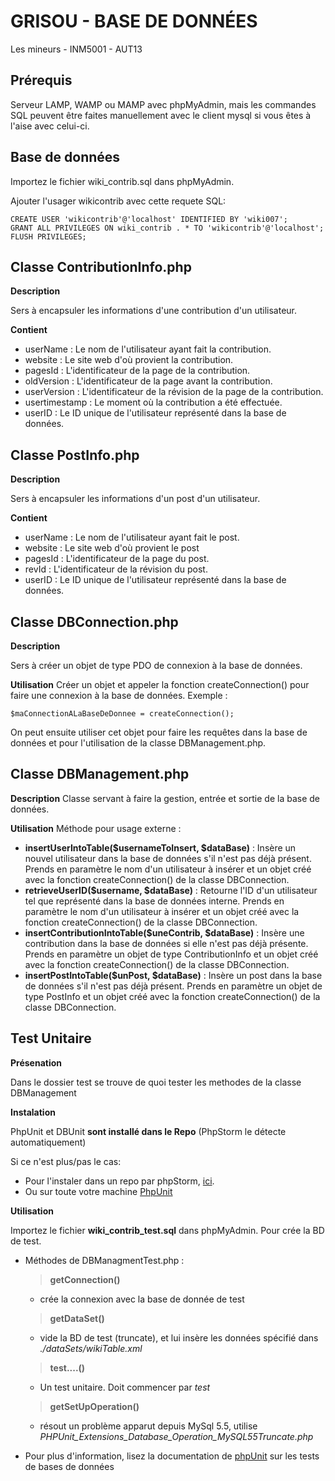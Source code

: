 **GRISOU - BASE DE DONNÉES**
=======================
Les mineurs - INM5001 - AUT13


Prérequis
----------
Serveur LAMP, WAMP ou MAMP avec phpMyAdmin, mais les commandes SQL peuvent être faites
manuellement avec le client mysql si vous êtes à l'aise avec celui-ci.

Base de données
---------------

Importez le fichier wiki_contrib.sql dans phpMyAdmin.

Ajouter l'usager wikicontrib avec cette requete SQL:

    CREATE USER 'wikicontrib'@'localhost' IDENTIFIED BY 'wiki007';
    GRANT ALL PRIVILEGES ON wiki_contrib . * TO 'wikicontrib'@'localhost';
    FLUSH PRIVILEGES;

Classe ContributionInfo.php
-------------

**Description**

Sers à encapsuler les informations d'une contribution d'un utilisateur.

**Contient**

- userName : Le nom de l'utilisateur ayant fait la contribution.
- website : Le site web d'où provient la contribution.
- pagesId : L'identificateur de la page de la contribution.
- oldVersion : L'identificateur de la page avant la contribution.
- userVersion : L'identificateur de la révision de la page de la contribution.
- usertimestamp : Le moment où la contribution a été effectuée.
- userID : Le ID unique de l'utilisateur représenté dans la base de données.

Classe PostInfo.php
-------------

**Description**

Sers à encapsuler les informations d'un post d'un utilisateur.

**Contient**

- userName : Le nom de l'utilisateur ayant fait le post.
- website : Le site web d'où provient le post
- pagesId : L'identificateur de la page du post.
- revId : L'identificateur de la révision du post.
- userID : Le ID unique de l'utilisateur représenté dans la base de données.

Classe DBConnection.php
-------------
**Description**

Sers à créer un objet de type PDO de connexion à la base de données.

**Utilisation**
Créer un objet et appeler la fonction createConnection() pour faire une connexion à la base de données.
Exemple :

    $maConnectionALaBaseDeDonnee = createConnection();

On peut ensuite utiliser cet objet pour faire les requêtes dans la base de données et pour l'utilisation de la classe DBManagement.php.

Classe DBManagement.php
-------------
**Description**
Classe servant à faire la gestion, entrée et sortie de la base de données.

**Utilisation**
Méthode pour usage externe :

- **insertUserIntoTable($usernameToInsert, $dataBase)** : Insère un nouvel utilisateur dans la base de données s'il n'est pas déjà présent. Prends en paramètre le nom d'un utilisateur à insérer et un objet créé avec la fonction createConnection() de la classe DBConnection.
- **retrieveUserID($username, $dataBase)** : Retourne l'ID d'un utilisateur tel que représenté dans la base de données interne. Prends en paramètre le nom d'un utilisateur à insérer et un objet créé avec la fonction createConnection() de la classe DBConnection.
- **insertContributionIntoTable($uneContrib, $dataBase)** : Insère une contribution dans la base de données si elle n'est pas déjà présente. Prends en paramètre un objet de type ContributionInfo et un objet créé avec la fonction createConnection() de la classe DBConnection.
- **insertPostIntoTable($unPost, $dataBase)** : Insère un post dans la base de données s'il n'est pas déjà présent. Prends en paramètre un objet de type PostInfo et un objet créé avec la fonction createConnection() de la classe DBConnection.


Test Unitaire
-------------
**Présenation**

Dans le dossier test se trouve de quoi tester les methodes de la classe DBManagement

**Instalation**

PhpUnit et DBUnit **sont installé dans le Repo**
(PhpStorm le détecte automatiquement)

Si ce n'est plus/pas le cas:

- Pour l'instaler dans un repo par phpStorm, [ici][2].
- Ou sur toute votre machine [PhpUnit][1] 



**Utilisation**

Importez le fichier **wiki_contrib_test.sql** dans phpMyAdmin. Pour crée la BD de test.


* Méthodes de DBManagmentTest.php :

	>**getConnection()** 
	
    - crée la connexion avec la base de donnée de test


	>**getDataSet()**
 
	 - vide la BD de test (truncate), et lui insère les données spécifié dans *./dataSets/wikiTable.xml*
  
	>**test....()**
	
	- Un test unitaire. Doit commencer par *test*

	>**getSetUpOperation()**
	
	- résout un problème apparut depuis MySql 5.5, utilise *PHPUnit_Extensions_Database_Operation_MySQL55Truncate.php*


* Pour plus d'information, lisez la documentation de [phpUnit][4] sur les tests de bases de données


  [1]: http://phpunit.de/manual/current/en/installation.html
  [2]: http://confluence.jetbrains.com/display/PhpStorm/PHPUnit+Installation+via+Composer+in+PhpStorm
  [3]: http://www.coolestguidesontheplanet.com/downtown/installing-pear-osx-109-mavericks-and-osx108107
  [4]: http://phpunit.de/manual/3.8/fr/database.html
